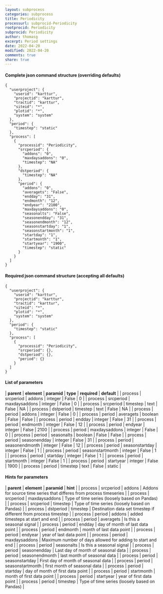 ```yaml
---
layout: subprocess
categories: subprocess
title: Periodicity
processurl: subprocid-Periodicity
rootprocid: Periodicity
subprocid: Periodicity
author: thomasg
excerpt: Period settings
date: 2022-04-20
modified: 2022-04-20
comments: true
share: true
---
```


#### Complete json command structure (overriding defaults)
```
{
  "userproject": {
    "userid": "karttur",
    "projectid": "karttur",
    "tractid": "karttur",
    "siteid": "*",
    "plotid": "*",
    "system": "system"
  },
  "period": {
    "timestep": "static"
  },
  "process": [
    {
      "processid": "Periodicity",
      "srcperiod": {
        "addons": "0",
        "maxdaysaddons": "0",
        "timestep": "NA"
      },
      "dstperiod": {
        "timestep": "NA"
      },
      "period": {
        "addons": "0",
        "averagets": "False",
        "endday": "31",
        "endmonth": "12",
        "endyear": "2100",
        "maxdaysaddons": "0",
        "seasonalts": "False",
        "seasonendday": "31",
        "seasonendmonth": "12",
        "seasonstartday": "1",
        "seasonstartmonth": "1",
        "startday": "1",
        "startmonth": "1",
        "startyear": "1900",
        "timestep": "static"
      }
    }
  ]
}
```
#### Required json command structure (accepting all defaults)
```
{
  "userproject": {
    "userid": "karttur",
    "projectid": "karttur",
    "tractid": "karttur",
    "siteid": "*",
    "plotid": "*",
    "system": "system"
  },
  "period": {
    "timestep": "static"
  },
  "process": [
    {
      "processid": "Periodicity",
      "srcperiod": {},
      "dstperiod": {},
      "period": {}
    }
  ]
}
```
#### List of parameters

| **parent** | **element** | **paramid** | **type** | **required** | **default** |
| process | srcperiod | addons | integer | False | 0 |
| process | srcperiod | maxdaysaddons | integer | False | 0 |
| process | srcperiod | timestep | text | False | NA |
| process | dstperiod | timestep | text | False | NA |
| process | period | addons | integer | False | 0 |
| process | period | averagets | boolean | False | False |
| process | period | endday | integer | False | 31 |
| process | period | endmonth | integer | False | 12 |
| process | period | endyear | integer | False | 2100 |
| process | period | maxdaysaddons | integer | False | 0 |
| process | period | seasonalts | boolean | False | False |
| process | period | seasonendday | integer | False | 31 |
| process | period | seasonendmonth | integer | False | 12 |
| process | period | seasonstartday | integer | False | 1 |
| process | period | seasonstartmonth | integer | False | 1 |
| process | period | startday | integer | False | 1 |
| process | period | startmonth | integer | False | 1 |
| process | period | startyear | integer | False | 1900 |
| process | period | timestep | text | False | static |

#### Hints for parameters

| **parent** | **element** | **paramid** | **hint** |
| process | srcperiod | addons | Addons for source time series that differes from process timeseries |
| process | srcperiod | maxdaysaddons | Type of time series (loosely based on Pandas) |
| process | srcperiod | timestep | Type of time series (loosely based on Pandas) |
| process | dstperiod | timestep | Destination data set timestep if different from process timestep |
| process | period | addons | added timesteps at start and end |
| process | period | averagets | Is this a seasonal signal |
| process | period | endday | day of month of last data point |
| process | period | endmonth | month of last data point |
| process | period | endyear | year of last data point |
| process | period | maxdaysaddons | Maximum number of days allowed for adding to start and end |
| process | period | seasonalts | Is this a seasonal signal |
| process | period | seasonendday | Last day of month of seasonal data |
| process | period | seasonendmonth | last month of seasonal data |
| process | period | seasonstartday | First day of month of seasonal data |
| process | period | seasonstartmonth | first month of seasonal data |
| process | period | startday | day of month of first data point |
| process | period | startmonth | month of first data point |
| process | period | startyear | year of first data point |
| process | period | timestep | Type of time series (loosely based on Pandas) |
